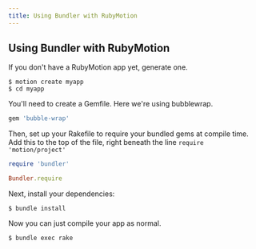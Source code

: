 ```yaml
---
title: Using Bundler with RubyMotion
---
```


## Using Bundler with RubyMotion

If you don't have a RubyMotion app yet, generate one.

~~~
$ motion create myapp
$ cd myapp
~~~

You'll need to create a Gemfile. Here we're using bubblewrap.

~~~ ruby
gem 'bubble-wrap'
~~~

Then, set up your Rakefile to require your bundled gems at compile time.
Add this to the top of the file, right beneath the line `require 'motion/project'`

~~~ ruby
require 'bundler'

Bundler.require
~~~

Next, install your dependencies:

~~~
$ bundle install
~~~

Now you can just compile your app as normal.

~~~
$ bundle exec rake
